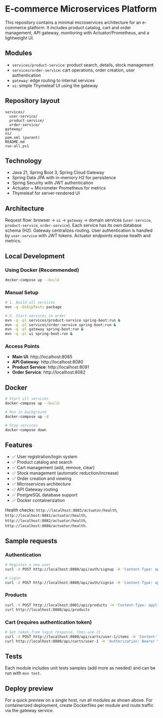 ﻿# E-commerce Microservices Platform

This repository contains a minimal microservices architecture for an e-commerce platform. It includes product catalog, cart and order management, API gateway, monitoring with Actuator/Prometheus, and a lightweight UI.

## Modules

- `services/product-service`: product search, details, stock management
- `services/order-service`: cart operations, order creation, user authentication
- `gateway`: edge routing to internal services
- `ui`: simple Thymeleaf UI using the gateway

## Repository layout

```
services/
  user-service/
  product-service/
  order-service/
gateway/
ui/
pom.xml (parent)
README.md
run-all.ps1
```

## Technology

- Java 21, Spring Boot 3, Spring Cloud Gateway
- Spring Data JPA with in-memory H2 for persistence
- Spring Security with JWT authentication
- Actuator + Micrometer Prometheus for metrics
- Thymeleaf for server-rendered UI

## Architecture

Request flow: browser → `ui` → `gateway` → domain services (`user-service`, `product-service`, `order-service`). Each service has its own database schema (H2). Gateway centralizes routing. User authentication is handled by `user-service` with JWT tokens. Actuator endpoints expose health and metrics.

## Local Development

### Using Docker (Recommended)
```bash
docker-compose up --build
```

### Manual Setup
```bash
# 1. Build all services
mvn -q -DskipTests package

# 2. Start services in order
mvn -q -pl services/product-service spring-boot:run &
mvn -q -pl services/order-service spring-boot:run &
mvn -q -pl gateway spring-boot:run &
mvn -q -pl ui spring-boot:run &
```

### Access Points
- **Main UI**: http://localhost:8085
- **API Gateway**: http://localhost:8080
- **Product Service**: http://localhost:8081
- **Order Service**: http://localhost:8082

## Docker

```bash
# Start all services
docker-compose up --build

# Run in background
docker-compose up -d

# Stop services
docker-compose down
```

## Features

- ✅ User registration/login system
- ✅ Product catalog and search
- ✅ Cart management (add, remove, clear)
- ✅ Stock management (automatic reduction/increase)
- ✅ Order creation and viewing
- ✅ Microservices architecture
- ✅ API Gateway routing
- ✅ PostgreSQL database support
- ✅ Docker containerization

Health checks: `http://localhost:8083/actuator/health`, `http://localhost:8081/actuator/health`, `http://localhost:8082/actuator/health`, `http://localhost:8080/actuator/health`.

## Sample requests

### Authentication
```bash
# Register a new user
curl -X POST http://localhost:8080/api/auth/signup -H 'Content-Type: application/json' -d '{"name":"John Doe","email":"john@example.com","password":"password123","confirmPassword":"password123"}'

# Login
curl -X POST http://localhost:8080/api/auth/signin -H 'Content-Type: application/json' -d '{"email":"john@example.com","password":"password123"}'
```

### Products
```bash
curl -X POST http://localhost:8081/api/products -H 'Content-Type: application/json' -d '{"sku":"SKU-1","name":"Phone","description":"5G","price":799,"stock":10}'
curl http://localhost:8080/api/products
```

### Cart (requires authentication token)
```bash
# Get token from login response, then use it
curl -X POST http://localhost:8080/api/carts/user-1/items -H 'Content-Type: application/json' -H 'Authorization: Bearer YOUR_JWT_TOKEN' -d '{"productId":1,"quantity":2}'
curl http://localhost:8080/api/carts/user-1 -H 'Authorization: Bearer YOUR_JWT_TOKEN'
```

## Tests

Each module includes unit tests samples (add more as needed) and can be run with `mvn test`.

## Deploy preview

For a quick preview on a single host, run all modules as shown above. For containerized deployment, create Dockerfiles per module and route traffic via the gateway service.
